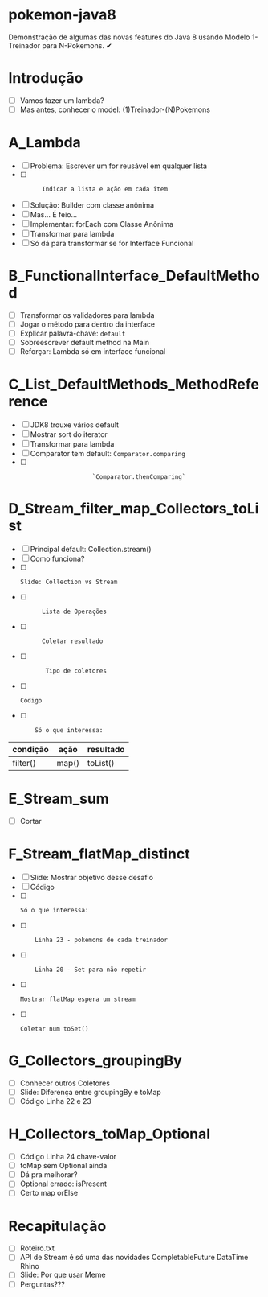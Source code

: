 # pokemon-java8
Demonstração de algumas das novas features do Java 8 usando Modelo 1-Treinador para N-Pokemons.
✔
# Introdução
- [ ] Vamos fazer um lambda?
- [ ] Mas antes, conhecer o model: (1)Treinador-(N)Pokemons
# A_Lambda
- [ ] Problema: Escrever um for reusável em qualquer lista
- [ ]           Indicar a lista e ação em cada item
- [ ] Solução:  Builder com classe anônima
- [ ] Mas... É feio...
- [ ] Implementar: forEach com Classe Anônima
- [ ] Transformar para lambda
- [ ] Só dá para transformar se for Interface Funcional
# B_FunctionalInterface_DefaultMethod
- [ ] Transformar os validadores para lambda
- [ ] Jogar o método para dentro da interface
- [ ] Explicar palavra-chave: `default`
- [ ] Sobreescrever default method na Main
- [ ] Reforçar: Lambda só em interface funcional
# C_List_DefaultMethods_MethodReference
- [ ] JDK8 trouxe vários default
- [ ] Mostrar sort do iterator
- [ ] Transformar para lambda
- [ ] Comparator tem default: `Comparator.comparing`
- [ ]                         `Comparator.thenComparing`
# D_Stream_filter_map_Collectors_toList
- [ ] Principal default: Collection.stream()
- [ ] Como funciona?
- [ ]     Slide: Collection vs Stream
- [ ]           Lista de Operações
- [ ]           Coletar resultado
- [ ]            Tipo de coletores
- [ ]     Código
- [ ]         Só o que interessa:
| condição | ação |  resultado |
| ---------|------|----------- |
| filter() | map()| toList()   |
# E_Stream_sum
- [ ] Cortar
# F_Stream_flatMap_distinct
- [ ] Slide:  Mostrar objetivo desse desafio
- [ ] Código
- [ ]     Só o que interessa:
- [ ]         Linha 23 - pokemons de cada treinador
- [ ]         Linha 20 - Set para não repetir
- [ ]     Mostrar flatMap espera um stream
- [ ]     Coletar num toSet()
# G_Collectors_groupingBy
- [ ]  Conhecer outros Coletores
- [ ]  Slide: Diferença entre groupingBy e toMap
- [ ]  Código Linha 22 e 23
# H_Collectors_toMap_Optional
- [ ] Código Linha 24 chave-valor
- [ ] toMap
            sem Optional ainda
- [ ] Dá pra melhorar?
- [ ] Optional errado: isPresent
- [ ] Certo
            map
            orElse
# Recapitulação
- [ ] Roteiro.txt
- [ ] API de Stream é só uma das novidades
            CompletableFuture
            DataTime
            Rhino
- [ ] Slide: Por que usar
               Meme
- [ ] Perguntas???
